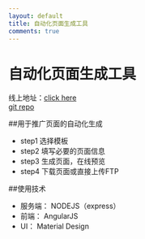 ```yaml
---
layout: default
title: 自动化页面生成工具
comments: true
---
```

# 自动化页面生成工具

线上地址：[click here](http://tmplserv.duapp.com/)  
[git repo](https://github.com/devWayne/template-server)

##用于推广页面的自动化生成

- step1 选择模板
- step2 填写必要的页面信息
- step3 生成页面，在线预览
- step4 下载页面或直接上传FTP


##使用技术

- 服务端： NODEJS（express）
- 前端：   AngularJS
- UI：     Material Design







